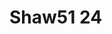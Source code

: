 # Shaw51 24
<a name="material" />
<script type="application/ld+json">

  {
    "@context": "https://schema.org/",
    "@type": "ChemicalSubstance",
    "http://purl.org/dc/terms/conformsTo":
      {
        "@type": "CreativeWork",
        "@id": "https://bioschemas.org/profiles/ChemicalSubstance/0.4-RELEASE/"
      },
    "@id": "https://egonw.github.io/nanowiki/nanowiki54.html#material",
    "name": "Shaw51 24",
    "sameAs: "http://127.0.0.1/mediawiki/index.php/Special:URIResolver/Shaw51_24"
  }
</script>

